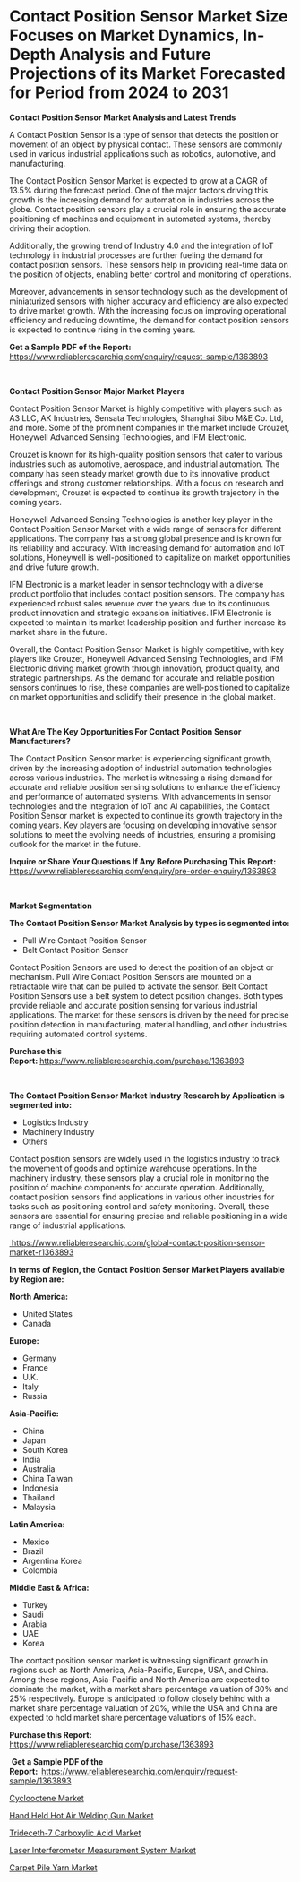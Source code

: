 <p><h1>Contact Position Sensor Market Size Focuses on Market Dynamics, In-Depth Analysis and Future Projections of its Market Forecasted for Period from 2024 to 2031</h1></p><p><strong>Contact Position Sensor Market Analysis and Latest Trends</strong></p>
<p><p>A Contact Position Sensor is a type of sensor that detects the position or movement of an object by physical contact. These sensors are commonly used in various industrial applications such as robotics, automotive, and manufacturing.</p><p>The Contact Position Sensor Market is expected to grow at a CAGR of 13.5% during the forecast period. One of the major factors driving this growth is the increasing demand for automation in industries across the globe. Contact position sensors play a crucial role in ensuring the accurate positioning of machines and equipment in automated systems, thereby driving their adoption.</p><p>Additionally, the growing trend of Industry 4.0 and the integration of IoT technology in industrial processes are further fueling the demand for contact position sensors. These sensors help in providing real-time data on the position of objects, enabling better control and monitoring of operations.</p><p>Moreover, advancements in sensor technology such as the development of miniaturized sensors with higher accuracy and efficiency are also expected to drive market growth. With the increasing focus on improving operational efficiency and reducing downtime, the demand for contact position sensors is expected to continue rising in the coming years.</p></p>
<p><strong>Get a Sample PDF of the Report:&nbsp;</strong> <a href="https://www.reliableresearchiq.com/enquiry/request-sample/1363893">https://www.reliableresearchiq.com/enquiry/request-sample/1363893</a></p>
<p>&nbsp;</p>
<p><strong>Contact Position Sensor Major Market Players</strong></p>
<p><p>Contact Position Sensor Market is highly competitive with players such as A3 LLC, AK Industries, Sensata Technologies, Shanghai Sibo M&E Co. Ltd, and more. Some of the prominent companies in the market include Crouzet, Honeywell Advanced Sensing Technologies, and IFM Electronic.</p><p>Crouzet is known for its high-quality position sensors that cater to various industries such as automotive, aerospace, and industrial automation. The company has seen steady market growth due to its innovative product offerings and strong customer relationships. With a focus on research and development, Crouzet is expected to continue its growth trajectory in the coming years.</p><p>Honeywell Advanced Sensing Technologies is another key player in the Contact Position Sensor Market with a wide range of sensors for different applications. The company has a strong global presence and is known for its reliability and accuracy. With increasing demand for automation and IoT solutions, Honeywell is well-positioned to capitalize on market opportunities and drive future growth.</p><p>IFM Electronic is a market leader in sensor technology with a diverse product portfolio that includes contact position sensors. The company has experienced robust sales revenue over the years due to its continuous product innovation and strategic expansion initiatives. IFM Electronic is expected to maintain its market leadership position and further increase its market share in the future.</p><p>Overall, the Contact Position Sensor Market is highly competitive, with key players like Crouzet, Honeywell Advanced Sensing Technologies, and IFM Electronic driving market growth through innovation, product quality, and strategic partnerships. As the demand for accurate and reliable position sensors continues to rise, these companies are well-positioned to capitalize on market opportunities and solidify their presence in the global market.</p></p>
<p>&nbsp;</p>
<p><strong>What Are The Key Opportunities For Contact Position Sensor Manufacturers?</strong></p>
<p><p>The Contact Position Sensor market is experiencing significant growth, driven by the increasing adoption of industrial automation technologies across various industries. The market is witnessing a rising demand for accurate and reliable position sensing solutions to enhance the efficiency and performance of automated systems. With advancements in sensor technologies and the integration of IoT and AI capabilities, the Contact Position Sensor market is expected to continue its growth trajectory in the coming years. Key players are focusing on developing innovative sensor solutions to meet the evolving needs of industries, ensuring a promising outlook for the market in the future.</p></p>
<p><strong>Inquire or Share Your Questions If Any Before Purchasing This Report:</strong> <a href="https://www.reliableresearchiq.com/enquiry/pre-order-enquiry/1363893">https://www.reliableresearchiq.com/enquiry/pre-order-enquiry/1363893</a></p>
<p>&nbsp;</p>
<p><strong>Market Segmentation</strong></p>
<p><strong>The Contact Position Sensor Market Analysis by types is segmented into:</strong></p>
<p><ul><li>Pull Wire Contact Position Sensor</li><li>Belt Contact Position Sensor</li></ul></p>
<p><p>Contact Position Sensors are used to detect the position of an object or mechanism. Pull Wire Contact Position Sensors are mounted on a retractable wire that can be pulled to activate the sensor. Belt Contact Position Sensors use a belt system to detect position changes. Both types provide reliable and accurate position sensing for various industrial applications. The market for these sensors is driven by the need for precise position detection in manufacturing, material handling, and other industries requiring automated control systems.</p></p>
<p><strong>Purchase this Report:&nbsp;</strong><a href="https://www.reliableresearchiq.com/purchase/1363893">https://www.reliableresearchiq.com/purchase/1363893</a></p>
<p>&nbsp;</p>
<p><strong>The Contact Position Sensor Market Industry Research by Application is segmented into:</strong></p>
<p><ul><li>Logistics Industry</li><li>Machinery Industry</li><li>Others</li></ul></p>
<p><p>Contact position sensors are widely used in the logistics industry to track the movement of goods and optimize warehouse operations. In the machinery industry, these sensors play a crucial role in monitoring the position of machine components for accurate operation. Additionally, contact position sensors find applications in various other industries for tasks such as positioning control and safety monitoring. Overall, these sensors are essential for ensuring precise and reliable positioning in a wide range of industrial applications.</p></p>
<p><a href="https://www.reliableresearchiq.com/global-contact-position-sensor-market-r1363893">&nbsp;https://www.reliableresearchiq.com/global-contact-position-sensor-market-r1363893</a></p>
<p><strong>In terms of Region, the Contact Position Sensor Market Players available by Region are:</strong></p>
<p>
    <p> <strong> North America: </strong>
        <ul>
            <li>United States</li>
            <li>Canada</li>
        </ul>
        </p> 
    <p> <strong> Europe: </strong>
        <ul>
            <li>Germany</li>
            <li>France</li>
            <li>U.K.</li>
            <li>Italy</li>
            <li>Russia</li>
        </ul>
        </p> 
    <p> <strong> Asia-Pacific: </strong>
        <ul>
            <li>China</li>
            <li>Japan</li>
            <li>South Korea</li>
            <li>India</li>
            <li>Australia</li>
            <li>China Taiwan</li>
            <li>Indonesia</li>
            <li>Thailand</li>
            <li>Malaysia</li>
        </ul>
        </p> 
    <p> <strong> Latin America: </strong>
        <ul>
            <li>Mexico</li>
            <li>Brazil</li>
            <li>Argentina Korea</li>
            <li>Colombia</li>
        </ul>
        </p> 
    <p> <strong> Middle East & Africa: </strong>
        <ul>
            <li>Turkey</li>
            <li>Saudi</li>
            <li>Arabia</li>
            <li>UAE</li>
            <li>Korea</li>
        </ul>
    </p>
    </p>
<p><p>The contact position sensor market is witnessing significant growth in regions such as North America, Asia-Pacific, Europe, USA, and China. Among these regions, Asia-Pacific and North America are expected to dominate the market, with a market share percentage valuation of 30% and 25% respectively. Europe is anticipated to follow closely behind with a market share percentage valuation of 20%, while the USA and China are expected to hold market share percentage valuations of 15% each.</p></p>
<p><strong>Purchase this Report: </strong><a href="https://www.reliableresearchiq.com/purchase/1363893">https://www.reliableresearchiq.com/purchase/1363893</a></p>
<p>&nbsp;<strong>Get a Sample PDF of the Report:&nbsp;&nbsp;</strong><a href="https://www.reliableresearchiq.com/enquiry/request-sample/1363893">https://www.reliableresearchiq.com/enquiry/request-sample/1363893</a></p>
<p><strong></strong></p>
<p><p><a href="https://medium.com/@breanakozey2023/cyclooctene-market-research-report-market-forecast-and-growth-prospects-with-a-steady-cagr-of-11-4-01f6c332545a">Cyclooctene Market</a></p><p><a href="https://www.linkedin.com/pulse/insights-hand-held-hot-air-welding-gun-market-size-which-expanding-0nt8f?trackingId=VmphcOakSQa5yaXmAYb7ag%3D%3D">Hand Held Hot Air Welding Gun Market</a></p><p><a href="https://medium.com/@danialhayes/trideceth-7-carboxylic-acid-market-size-share-analysis-growth-trends-forecast-2024-2031-a5fa2a82acb0">Trideceth-7 Carboxylic Acid Market</a></p><p><a href="https://github.com/kishanagarner91/Market-Research-Report-List-1/blob/main/laser-interferometer-measurement-system-market.md">Laser Interferometer Measurement System Market</a></p><p><a href="https://www.linkedin.com/pulse/carpet-pile-yarn-market-size-growth-industry-analysis-segmentation-tolfe?trackingId=35HT0RDKQt6o8Un2pewmFw%3D%3D">Carpet Pile Yarn Market</a></p></p>